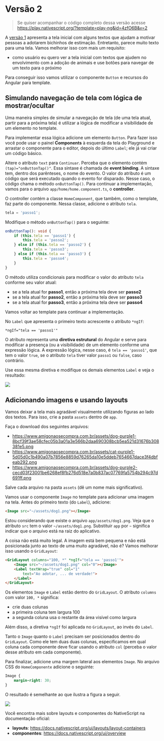 # Versão 2

> Se quiser acompanhar o código completo dessa versão acesse https://play.nativescript.org/?template=play-ng&id=4zfO6B&v=2

A [versão 1](adotapet-v1.md) apresenta a tela inicial com alguns textos que ajudam a motivar pessoas a adotarem bichinhos de estimação. Entretanto, parece muito texto para uma tela. Vamos melhorar isso com mais um requisito:

* como usuário eu quero ver a tela inicial com textos que ajudem no envolvimento com a adoção de animais e use botões para navegar de um texto para o próximo

Para conseguir isso vamos utilizar o componente `Button` e recursos do Angular para template.

## Simulando navegação de tela com lógica de mostrar/ocultar

Uma maneira simples de simular a navegação de tela (de uma tela atual, partir para a próxima tela) é utilizar a lógica de modificar a visibilidade de um elemento no template. 

Para implementar essa lógica adicione um elemento `Button`. Para fazer isso você pode usar o painel **Components** à esquerda da tela do Playground e arrastar o componente para o editor, depois do último `Label`; ele já vai criar um código básico.

Altere o atributo `text` para `Continuar`. Perceba que o elemento contém `(tap)="onButtonTap()"`. Essa sintaxe é chamada de **event binding**. A sintaxe tem, dentro dos parênteses, o nome do evento. O valor do atributo é um código que será executado quando o evento for disparado. Nesse caso, o código chama o método `onButtonTap()`. Para continuar a implementação, vamos para o arquivo `app/home/home.component.ts`, o **controller**.

O controller contém a classe `HomeComponent`, que também, como o template, faz parte do componente. Nessa classe, adicione o atributo `tela`.

```typescript
tela = 'passo1';
```

Modifique o método `onButtonTap()` para o seguinte:

```typescript
onButtonTap(): void {
    if (this.tela == 'passo1') {
        this.tela = 'passo2';
    } else if (this.tela == 'passo2') {
        this.tela = 'passo3';
    } else if (this.tela == 'passo3') {
        this.tela = 'passo4';
    }
}
```

O método utiliza condicionais para modificar o valor do atributo `tela` conforme seu valor atual:

* se a tela atual for **passo1**, então a próxima tela deve ser **passo2**
* se a tela atual for **passo2**, então a próxima tela deve ser **passo3**
* se a tela atual for **passo3**, então a próxima tela deve ser **passo4**

Vamos voltar ao template para continuar a implementação.

No `Label` que apresenta o primeiro texto acrescente o atributo `*ngIf`:

```html
*ngIf="tela == 'passo1'"
```

O atributo representa uma **diretiva estrutural** do Angular e serve para modificar a presença (ou a visibilidade) de um elemento conforme uma expressão lógica. A expressão lógica, nesse caso, é `tela == 'passo1'`, que tem o valor `true`, se o atributo `tela` tiver valor `passo1` ou `false`, caso contrário.

Use essa mesma diretiva e modifique os demais elementos `Label` e veja o resultado:

![](img/adotapet-v2/home.gif)

## Adicionando imagens e usando layouts

Vamos deixar a tela mais agradável visualmente utilizando figuras ao lado dos textos. Para isso, crie a pasta `assets` dentro de `app`.

Faça o download dos seguintes arquivos:

* https://www.amigonaosecompra.com.br/assets/dog-purple1-8bcf39f3ae58cfec05b3a01a3e566b2daa690308bcb5ea521d31676b308381e5.png
* https://www.amigonaosecompra.com.br/assets/cat-purple1-5d05d0c1b490a07b7856e8859d76265da10e5ddeb7654667dace3f4dbfeab292.png
* https://www.amigonaosecompra.com.br/assets/dog-purple2-cecd03f23001be6268ef8fb276d518e7a0b837ac07769fa5754b294c97d691ff.png

Salve cada arquivo na pasta `assets` (dê um nome mais significativo).

Vamos usar o componente `Image` no template para adicionar uma imagem na tela. Antes do primeiro texto (do `Label`), adicione:

```html
<Image src="~/assets/dog1.png"></Image>
```

Estou considerando que existe o arquivo `app/assets/dog1.png`. Veja que o atributo `src` tem o valor `~/assets/dog1.png`. Substituir `app` por `~` significa indicar que o arquivo está na raiz do aplicativo.

A coisa não está muito legal. A imagem está bem pequena e não está posicionada junto ao texto de uma muito agradável, não é? Vamos melhorar isso usando o `GridLayout`:

```html
<GridLayout columns="100, *" *ngIf="tela == 'passo1'">
	<Image src="~/assets/dog1.png" col="0"></Image>
	<Label textWrap="true" col="1"
		text="Ao adotar, ... de verdade!">
	</Label>
</GridLayout>
```

Os elementos `Image` e `Label` estão dentro do `GridLayout`. O atributo `columns` com valor `100, *` significa:

* crie duas colunas
* a primeira coluna tem largura 100
* a segunda coluna usa o restante da área visível como largura

Além disso, a diretiva `*ngIf` foi aplicada no `GridLayout`, ao invés do `Label`.

Tanto o `Image` quanto o `Label` precisam ser posicionados dentro do `GridLayout`. Como ele tem duas duas colunas, especificamos em qual coluna cada componente deve ficar usando o atributo `col` (perceba o valor desse atributo em cada componente). 

Para finalizar, adicione uma margem lateral aos elementos `Image`. No arquivo CSS do `HomeComponente` adicione o seguinte:

```css
Image {
    margin-right: 30;
}
```

O resultado é semelhante ao que ilustra a figura a seguir.

![](img/adotapet-v2/home-sm.png)

Você encontra mais sobre layouts e componentes do NativeScript na documentação oficial: 

* **layouts**: https://docs.nativescript.org/ui/layouts/layout-containers
* **componentes**: https://docs.nativescript.org/ui/overview

